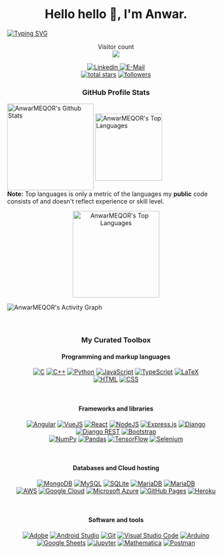 

<h1 align="center">Hello hello 👋, I'm Anwar.</h1>

[![Typing SVG](https://readme-typing-svg.herokuapp.com?font=DynaPuff&pause=500&center=true&width=1000&lines=Polymath+Technologist+%26+Tech+enthusiast)](https://git.io/typing-svg)

<p align="center"> 
  Visitor count<br>
  <img src="https://profile-counter.glitch.me/AnwarMEQOR/count.svg" />
</p>

<p align="center">
  <a href="https://www.linkedin.com/in/anwarmeqor/" target="blank">
    <img src="https://img.shields.io/badge/LinkedIn-0077B5?style=for-the-badge&logo=linkedin&logoColor=white" alt="Linkedin" />
  </a>
  <a href="mailto:anwar.meqor@outlook.fr">
    <img src="https://img.shields.io/badge/Microsoft_Outlook-0078D4?style=for-the-badge&logo=microsoft-outlook&logoColor=white" alt="E-Mail" />
  </a>
  <br>
  </a>
    <a href="https://github.com/AnwarMEQOR?tab=repositories&sort=stargazers">
    <img alt="total stars" title="Total stars on GitHub" src="https://custom-icon-badges.herokuapp.com/badge/dynamic/json?logo=star&host=formatted-dynamic-badges.herokuapp.com&formatter=metric&style=for-the-badge&color=55960c&labelColor=488207&label=stars&query=%24.stars&url=https%3A%2F%2Fapi.github-star-counter.workers.dev%2Fuser%2FAnwarMEQOR"/></a>
  <a href="https://github.com/AnwarMEQOR?tab=followers">
    <img alt="followers" title="Follow me on Github" src="https://custom-icon-badges.herokuapp.com/github/followers/AnwarMEQOR?color=236ad3&labelColor=1155ba&style=for-the-badge&logo=person-add&label=Follow&logoColor=white"/></a>
</p>
<p align="center">


<h3 align="center">GitHub Profile Stats</h3>

  <img align="center" alt="AnwarMEQOR's Github Stats" src="https://github-readme-stats.vercel.app/api?username=AnwarMEQOR&show_icons=true&count_private=true&theme=react&hide_border=true&bg_color=1F222E&title_color=F85D7F&icon_color=F8D866" height="200px"/> <img align="center" alt="AnwarMEQOR's Top Languages" src="https://github-readme-stats.vercel.app/api/top-langs/?username=AnwarMEQOR&langs_count=8&layout=compact&theme=react&hide_border=true&bg_color=1F222E&title_color=F85D7F&icon_color=F8D866&hide=Jupyter%20Notebook" height="155px"/>
  <br/>
  <b>Note:</b> Top languages is only a metric of the languages my <b>public</b> code consists of and doesn't reflect experience or skill level.

</p>

<p align="center">
<img align="center" alt="AnwarMEQOR's Top Languages" src="https://github-readme-streak-stats.herokuapp.com?user=AnwarMEQOR&theme=dark&hide_border=true&date_format=M%20j%5B%2C%20Y%5D" height="200px"/>


<img alt="AnwarMEQOR's Activity Graph" src="https://denvercoder1-activity-graph.herokuapp.com/graph/?username=AnwarMEQOR&bg_color=1F222E&color=F8D866&line=F85D7F&point=FFFFFF&hide_border=true"  /></a>
<br><br><br>

<h3 align="center">My Curated Toolbox</h3>

<!-- /////////////////////////////////////////////////////////////////////////////////////////////// -->
<h4 align="center">Programming and markup languages</h4>
<p align="center">
  </a>
    <a href="#"><img alt="C" src="https://img.shields.io/badge/C-00599C?style=for-the-badge&logo=c&logoColor=white"></a>
    <a href="#"><img alt="C++" src="https://img.shields.io/badge/C%2B%2B-00599C?style=for-the-badge&logo=c%2B%2B&logoColor=white"></a>
    <a href="#"><img alt="Python" src="https://img.shields.io/badge/Python-FFD43B?style=for-the-badge&logo=python&logoColor=blue"></a>
    <a href="#"><img alt="JavaScript" src="https://img.shields.io/badge/JavaScript-323330?style=for-the-badge&logo=javascript&logoColor=F7DF1E"></a>
    <a href="#"><img alt="TypeScript" src="https://img.shields.io/badge/TypeScript-007ACC?style=for-the-badge&logo=typescript&logoColor=white"></a>
    <a href="#"><img alt="LaTeX" src="https://img.shields.io/badge/LaTeX-47A141?style=for-the-badge&logo=LaTeX&logoColor=white"></a>
    <br>
    <a href="#"><img alt="HTML" src="https://img.shields.io/badge/HTML5-E34F26?style=for-the-badge&logo=html5&logoColor=white"></a>
    <a href="#"><img alt="CSS" src="https://img.shields.io/badge/CSS3-1572B6?style=for-the-badge&logo=css3&logoColor=white"></a>
</p>
<br>

<!-- /////////////////////////////////////////////////////////////////////////////////////////////// -->
<h4 align="center">Frameworks and libraries</h4>
<p align="center">
    <a href="#"><img alt="Angular" src="https://img.shields.io/badge/Angular-DD0031?style=for-the-badge&logo=angular&logoColor=white"></a>
    <a href="#"><img alt="VueJS" src="https://img.shields.io/badge/Vue.js-35495E?style=for-the-badge&logo=vuedotjs&logoColor=4FC08D"></a>
    <a href="#"><img alt="React" src="https://img.shields.io/badge/React-20232A?style=for-the-badge&logo=react&logoColor=61DAFB"></a>
    <a href="#"><img alt="NodeJS" src="https://img.shields.io/badge/Node.js-339933?style=for-the-badge&logo=nodedotjs&logoColor=white"></a>
    <a href="#"><img alt="Express.js" src="https://img.shields.io/badge/Express.js-000000?style=for-the-badge&logo=express&logoColor=white"></a>
    <a href="#"><img alt="Django" src="https://img.shields.io/badge/Django-092E20?style=for-the-badge&logo=django&logoColor=green"></a>
    <a href="#"><img alt="Django REST" src="https://img.shields.io/badge/django%20rest-ff1709?style=for-the-badge&logo=django&logoColor=white"></a>
    <a href="#"><img alt="Bootstrap" src="https://img.shields.io/badge/Bootstrap-563D7C?style=for-the-badge&logo=bootstrap&logoColor=white"></a>
    <br>
    <a href="#"><img alt="NumPy" src="https://img.shields.io/badge/Numpy-777BB4?style=for-the-badge&logo=numpy&logoColor=white"></a>
    <a href="#"><img alt="Pandas" src="https://img.shields.io/badge/Pandas-2C2D72?style=for-the-badge&logo=pandas&logoColor=white"></a>
    <a href="#"><img alt="TensorFlow" src="https://img.shields.io/badge/TensorFlow-FF6F00?style=for-the-badge&logo=TensorFlow&logoColor=white"></a>
    <a href="#"><img alt="Selenium" src="https://img.shields.io/badge/Selenium-43B02A?style=for-the-badge&logo=Selenium&logoColor=white"></a>
</p>
<br>

<!-- /////////////////////////////////////////////////////////////////////////////////////////////// -->
<h4 align="center">Databases and Cloud hosting</h4>
<p align="center">
    <a href="#"><img alt="MongoDB" src ="https://img.shields.io/badge/MongoDB-4EA94B?style=for-the-badge&logo=mongodb&logoColor=white"></a>
    <a href="#"><img alt="MySQL" src="https://img.shields.io/badge/MySQL-005C84?style=for-the-badge&logo=mysql&logoColor=white"></a>
    <a href="#"><img alt="SQLite" src ="https://img.shields.io/badge/SQLite-07405E?style=for-the-badge&logo=sqlite&logoColor=white"></a>
    <a href="#"><img alt="MariaDB" src ="https://img.shields.io/badge/MariaDB-003545?style=for-the-badge&logo=mariadb&logoColor=white"></a>
    <a href="#"><img alt="MariaDB" src ="https://img.shields.io/badge/Oracle-F80000?style=for-the-badge&logo=Oracle&logoColor=white"></a>
    <br>
    <a href="#"><img alt="AWS" src="https://img.shields.io/badge/Amazon_AWS-FF9900?style=for-the-badge&logo=amazonaws&logoColor=white"></a>
    <a href="#"><img alt="Google Cloud" src="https://img.shields.io/badge/Google_Cloud-4285F4?style=for-the-badge&logo=google-cloud&logoColor=white"></a>
    <a href="#"><img alt="Microsoft Azure" src="https://img.shields.io/badge/microsoft%20azure-0089D6?style=for-the-badge&logo=microsoft-azure&logoColor=white"></a>
    <a href="#"><img alt="GitHub Pages" src="https://img.shields.io/badge/GitHub%20Pages-222222?style=for-the-badge&logo=GitHub%20Pages&logoColor=white"></a>
    <a href="#"><img alt="Heroku" src="https://img.shields.io/badge/Heroku-430098?style=for-the-badge&logo=heroku&logoColor=white"></a>
</p>
<br>

<!-- /////////////////////////////////////////////////////////////////////////////////////////////// -->
<h4 align="center">Software and tools</h4>
<p align="center">
    <a href="#"><img alt="Adobe" src="https://img.shields.io/badge/Adobe%20Creative%20Cloud-DA1F26?style=for-the-badge&logo=Adobe%20Creative%20Cloud&logoColor=white"></a>
    <a href="#"><img alt="Android Studio" src="https://img.shields.io/badge/Android_Studio-3DDC84?style=for-the-badge&logo=android-studio&logoColor=white"></a>
    <a href="#"><img alt="Git" src="https://img.shields.io/badge/GIT-E44C30?style=for-the-badge&logo=git&logoColor=white"></a>
    <a href="#"><img alt="Visual Studio Code" src="https://img.shields.io/badge/VSCode-0078D4?style=for-the-badge&logo=visual%20studio%20code&logoColor=white"></a>
    <a href="#"><img alt="Arduino" src="https://img.shields.io/badge/Arduino-00979D?style=for-the-badge&logo=Arduino&logoColor=white"></a>
    <br>
    <a href="#"><img alt="Google Sheets" src="https://img.shields.io/badge/Google%20Sheets-34A853?style=for-the-badge&logo=google-sheets&logoColor=white"></a>
    <a href="#"><img alt="Jupyter" src="https://img.shields.io/badge/Jupyter-F37626.svg?&style=for-the-badge&logo=Jupyter&logoColor=white"></a>
    <a href="#"><img alt="Mathematica" src="https://img.shields.io/badge/Mathematica-DD1100.svg?logo=wolfram-mathematica&logoColor=white"></a>
    <a href="#"><img alt="Postman" src="https://img.shields.io/badge/Postman-FF6C37?style=for-the-badge&logo=Postman&logoColor=white"></a>
</p>
